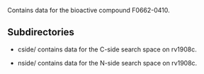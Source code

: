 Contains data for the bioactive compound F0662-0410.

## Subdirectories

- cside/ contains data for the C-side search space on rv1908c.

- nside/ contains data for the N-side search space on rv1908c.


